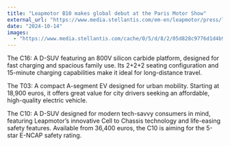 ```yaml
---
title: "Leapmotor B10 makes global debut at the Paris Motor Show"
external_url: "https://www.media.stellantis.com/em-en/leapmotor/press/leapmotor-b10-makes-global-debut-at-the-paris-motor-show"
date: "2024-10-14"
images:
  - "https://www.media.stellantis.com/cache/0/5/d/8/2/05d828c9776d1d4b97556759128320dbec1d0902.jpeg"
---
```


The C16: A D-SUV featuring an 800V silicon carbide platform, designed for fast charging and spacious family use. Its 2+2+2 seating configuration and 15-minute charging capabilities make it ideal for long-distance travel.

The T03: A compact A-segment EV designed for urban mobility. Starting at 18,900 euros, it offers great value for city drivers seeking an affordable, high-quality electric vehicle.

The C10: A D-SUV designed for modern tech-savvy consumers in mind, featuring Leapmotor’s innovative Cell to Chassis technology and life-easing safety features. Available from 36,400 euros, the C10 is aiming for the 5-star E-NCAP safety rating.